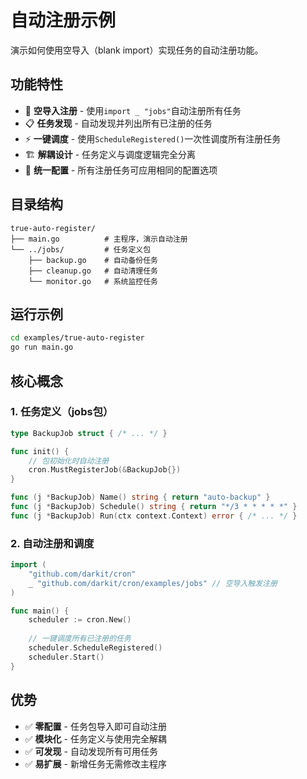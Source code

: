 # 自动注册示例

演示如何使用空导入（blank import）实现任务的自动注册功能。

## 功能特性

- 🎯 **空导入注册** - 使用`import _ "jobs"`自动注册所有任务  
- 📋 **任务发现** - 自动发现并列出所有已注册的任务
- ⚡ **一键调度** - 使用`ScheduleRegistered()`一次性调度所有注册任务
- 🏗️ **解耦设计** - 任务定义与调度逻辑完全分离
- 🔧 **统一配置** - 所有注册任务可应用相同的配置选项

## 目录结构

```
true-auto-register/
├── main.go          # 主程序，演示自动注册
└── ../jobs/         # 任务定义包
    ├── backup.go    # 自动备份任务
    ├── cleanup.go   # 自动清理任务
    └── monitor.go   # 系统监控任务
```

## 运行示例

```bash
cd examples/true-auto-register  
go run main.go
```

## 核心概念

### 1. 任务定义（jobs包）
```go
type BackupJob struct { /* ... */ }

func init() {
    // 包初始化时自动注册
    cron.MustRegisterJob(&BackupJob{})
}

func (j *BackupJob) Name() string { return "auto-backup" }
func (j *BackupJob) Schedule() string { return "*/3 * * * * *" }  
func (j *BackupJob) Run(ctx context.Context) error { /* ... */ }
```

### 2. 自动注册和调度
```go
import (
    "github.com/darkit/cron"
    _ "github.com/darkit/cron/examples/jobs" // 空导入触发注册
)

func main() {
    scheduler := cron.New()
    
    // 一键调度所有已注册的任务
    scheduler.ScheduleRegistered()
    scheduler.Start()
}
```

## 优势

- ✅ **零配置** - 任务包导入即可自动注册
- ✅ **模块化** - 任务定义与使用完全解耦  
- ✅ **可发现** - 自动发现所有可用任务
- ✅ **易扩展** - 新增任务无需修改主程序